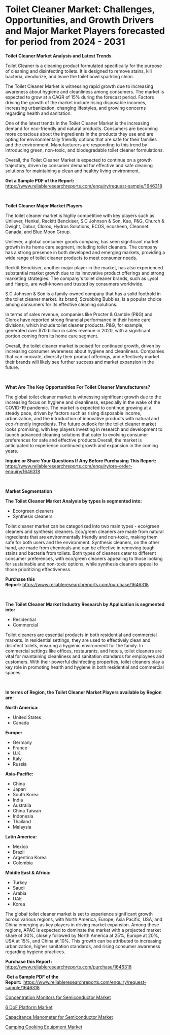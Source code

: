 <p><h1>Toilet Cleaner Market: Challenges, Opportunities, and Growth Drivers and Major Market Players forecasted for period from 2024 - 2031</h1></p><p><strong>Toilet Cleaner Market Analysis and Latest Trends</strong></p>
<p><p>Toilet Cleaner is a cleaning product formulated specifically for the purpose of cleaning and disinfecting toilets. It is designed to remove stains, kill bacteria, deodorize, and leave the toilet bowl sparkling clean.</p><p>The Toilet Cleaner Market is witnessing rapid growth due to increasing awareness about hygiene and cleanliness among consumers. The market is expected to grow at a CAGR of 15% during the forecast period. Factors driving the growth of the market include rising disposable incomes, increasing urbanization, changing lifestyles, and growing concerns regarding health and sanitation.</p><p>One of the latest trends in the Toilet Cleaner Market is the increasing demand for eco-friendly and natural products. Consumers are becoming more conscious about the ingredients in the products they use and are opting for environmentally friendly options that are safe for their families and the environment. Manufacturers are responding to this trend by introducing green, non-toxic, and biodegradable toilet cleaner formulations.</p><p>Overall, the Toilet Cleaner Market is expected to continue on a growth trajectory, driven by consumer demand for effective and safe cleaning solutions for maintaining a clean and healthy living environment.</p></p>
<p><strong>Get a Sample PDF of the Report:&nbsp;</strong> <a href="https://www.reliableresearchreports.com/enquiry/request-sample/1646318">https://www.reliableresearchreports.com/enquiry/request-sample/1646318</a></p>
<p>&nbsp;</p>
<p><strong>Toilet Cleaner Major Market Players</strong></p>
<p><p>The toilet cleaner market is highly competitive with key players such as Unilever, Henkel, Reckitt Benckiser, S.C Johnson & Son, Kao, P&G, Church & Dwight, Dabur, Clorox, Hydros Solutions, ECOS, ecosheen, Cleannet Canada, and Blue Moon Group. </p><p>Unilever, a global consumer goods company, has seen significant market growth in its home care segment, including toilet cleaners. The company has a strong presence in both developed and emerging markets, providing a wide range of toilet cleaner products to meet consumer needs. </p><p>Reckitt Benckiser, another major player in the market, has also experienced substantial market growth due to its innovative product offerings and strong marketing strategies. The company's toilet cleaner brands, such as Lysol and Harpic, are well-known and trusted by consumers worldwide.</p><p>S.C Johnson & Son is a family-owned company that has a solid foothold in the toilet cleaner market. Its brand, Scrubbing Bubbles, is a popular choice among consumers for its effective cleaning solutions.</p><p>In terms of sales revenue, companies like Procter & Gamble (P&G) and Clorox have reported strong financial performance in their home care divisions, which include toilet cleaner products. P&G, for example, generated over $70 billion in sales revenue in 2020, with a significant portion coming from its home care segment.</p><p>Overall, the toilet cleaner market is poised for continued growth, driven by increasing consumer awareness about hygiene and cleanliness. Companies that can innovate, diversify their product offerings, and effectively market their brands will likely see further success and market expansion in the future.</p></p>
<p>&nbsp;</p>
<p><strong>What Are The Key Opportunities For Toilet Cleaner Manufacturers?</strong></p>
<p><p>The global toilet cleaner market is witnessing significant growth due to the increasing focus on hygiene and cleanliness, especially in the wake of the COVID-19 pandemic. The market is expected to continue growing at a steady pace, driven by factors such as rising disposable income, urbanization, and the introduction of innovative products with natural and eco-friendly ingredients. The future outlook for the toilet cleaner market looks promising, with key players investing in research and development to launch advanced cleaning solutions that cater to evolving consumer preferences for safe and effective products.Overall, the market is anticipated to experience continued growth and expansion in the coming years.</p></p>
<p><strong>Inquire or Share Your Questions If Any Before Purchasing This Report:</strong> <a href="https://www.reliableresearchreports.com/enquiry/pre-order-enquiry/1646318">https://www.reliableresearchreports.com/enquiry/pre-order-enquiry/1646318</a></p>
<p>&nbsp;</p>
<p><strong>Market Segmentation</strong></p>
<p><strong>The Toilet Cleaner Market Analysis by types is segmented into:</strong></p>
<p><ul><li>Eco/green cleaners</li><li>Synthesis cleaners</li></ul></p>
<p><p>Toilet cleaner market can be categorized into two main types - eco/green cleaners and synthesis cleaners. Eco/green cleaners are made from natural ingredients that are environmentally friendly and non-toxic, making them safe for both users and the environment. Synthesis cleaners, on the other hand, are made from chemicals and can be effective in removing tough stains and bacteria from toilets. Both types of cleaners cater to different consumer preferences, with eco/green cleaners appealing to those looking for sustainable and non-toxic options, while synthesis cleaners appeal to those prioritizing effectiveness.</p></p>
<p><strong>Purchase this Report:&nbsp;</strong><a href="https://www.reliableresearchreports.com/purchase/1646318">https://www.reliableresearchreports.com/purchase/1646318</a></p>
<p>&nbsp;</p>
<p><strong>The Toilet Cleaner Market Industry Research by Application is segmented into:</strong></p>
<p><ul><li>Residential</li><li>Commercial</li></ul></p>
<p><p>Toilet cleaners are essential products in both residential and commercial markets. In residential settings, they are used to effectively clean and disinfect toilets, ensuring a hygienic environment for the family. In commercial settings like offices, restaurants, and hotels, toilet cleaners are vital for maintaining cleanliness and sanitation standards for employees and customers. With their powerful disinfecting properties, toilet cleaners play a key role in promoting health and hygiene in both residential and commercial spaces.</p></p>
<p>&nbsp;</p>
<p><strong>In terms of Region, the Toilet Cleaner Market Players available by Region are:</strong></p>
<p>
    <p> <strong> North America: </strong>
        <ul>
            <li>United States</li>
            <li>Canada</li>
        </ul>
        </p> 
    <p> <strong> Europe: </strong>
        <ul>
            <li>Germany</li>
            <li>France</li>
            <li>U.K.</li>
            <li>Italy</li>
            <li>Russia</li>
        </ul>
        </p> 
    <p> <strong> Asia-Pacific: </strong>
        <ul>
            <li>China</li>
            <li>Japan</li>
            <li>South Korea</li>
            <li>India</li>
            <li>Australia</li>
            <li>China Taiwan</li>
            <li>Indonesia</li>
            <li>Thailand</li>
            <li>Malaysia</li>
        </ul>
        </p> 
    <p> <strong> Latin America: </strong>
        <ul>
            <li>Mexico</li>
            <li>Brazil</li>
            <li>Argentina Korea</li>
            <li>Colombia</li>
        </ul>
        </p> 
    <p> <strong> Middle East & Africa: </strong>
        <ul>
            <li>Turkey</li>
            <li>Saudi</li>
            <li>Arabia</li>
            <li>UAE</li>
            <li>Korea</li>
        </ul>
    </p>
    </p>
<p><p>The global toilet cleaner market is set to experience significant growth across various regions, with North America, Europe, Asia Pacific, USA, and China emerging as key players in driving market expansion. Among these regions, APAC is expected to dominate the market with a projected market share of 30%, closely followed by North America at 25%, Europe at 20%, USA at 15%, and China at 10%. This growth can be attributed to increasing urbanization, higher sanitation standards, and rising consumer awareness regarding hygiene practices.</p></p>
<p><strong>Purchase this Report: </strong><a href="https://www.reliableresearchreports.com/purchase/1646318">https://www.reliableresearchreports.com/purchase/1646318</a></p>
<p>&nbsp;<strong>Get a Sample PDF of the Report:&nbsp;&nbsp;</strong><a href="https://www.reliableresearchreports.com/enquiry/request-sample/1646318">https://www.reliableresearchreports.com/enquiry/request-sample/1646318</a></p>
<p><strong></strong></p>
<p><p><a href="https://issuu.com/reportprime-2/docs/concentration-monitors-for-semiconductor-market-si">Concentration Monitors for Semiconductor Market</a></p><p><a href="https://github.com/zjyglelu/Market-Research-Report-List-1/blob/main/6-dof-platform-market.md">6 DoF Platform Market</a></p><p><a href="https://issuu.com/reportprime-2/docs/capacitance-manometer-for-semiconductor-market-siz">Capacitance Manometer for Semiconductor Market</a></p><p><a href="https://github.com/mbisetmhermsr/Market-Research-Report-List-1/blob/main/camping-cooking-equipment-market.md">Camping Cooking Equipment Market</a></p></p>